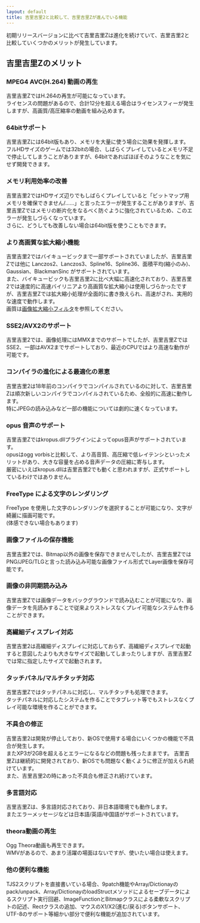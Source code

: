 ```yaml
---
layout: default
title: 吉里吉里2と比較して、吉里吉里Zが進んでいる機能
---
```


初期リリースバージョンに比べて吉里吉里Zは進化を続けていて、吉里吉里2と比較していくつかのメリットが発生しています。

## 吉里吉里Zのメリット

### MPEG4 AVC(H.264) 動画の再生  
吉里吉里ZではH.264の再生が可能になっています。  
ライセンスの問題があるので、合計12分を超える場合はライセンスフィーが発生しますが、高画質/高圧縮率の動画を組み込めます。  
  
### 64bitサポート  
吉里吉里Zには64bit版もあり、メモリを大量に使う場合に効果を発揮します。  
フルHDサイズのゲームでは32bitの場合、しばらくプレイしているとメモリ不足で停止してしまうことがありますが、64bitであればほぼそのようなことを気にせず開発できます。
  
### メモリ利用効率の改善  
吉里吉里2ではHDサイズ辺りでもしばらくプレイしていると「ビットマップ用メモリを確保できません/……」と言ったエラーが発生することがありますが、吉里吉里Zではメモリの断片化をなるべく防ぐように強化されているため、このエラーが発生しづらくなっています。  
さらに、どうしても改善しない場合は64bit版を使うこともできます。
  
### より高画質な拡大縮小機能  
吉里吉里2ではバイキュービックまで一部サポートされていましたが、吉里吉里Zでは他に Lanczos2、Lanczos3、Spline16、Spline36、面積平均(縮小のみ)、Gaussian、BlackmanSinc がサポートされています。  
また、バイキュービックも吉里吉里2に比べ大幅に高速化されており、吉里吉里2では速度的に高速バイリニアより高画質な拡大縮小は使用しづらかったですが、吉里吉里Zでは拡大縮小処理が全面的に書き換えられ、高速がされ、実用的な速度で動作します。  
画質は[画像拡大縮小フィルタ](https://krkrz.github.io/documents/TJS2/imagescaling.html)を参照してください。
  
### SSE2/AVX2のサポート  
吉里吉里2では、画像処理にはMMXまでのサポートでしたが、吉里吉里ZではSSE2、一部はAVX2までサポートしており、最近のCPUではより高速な動作が可能です。
  
### コンパイラの進化による最適化の恩恵  
吉里吉里2は18年前のコンパイラでコンパイルされているのに対して、吉里吉里Zは順次新しいコンパイラでコンパイルされているため、全般的に高速に動作します。  
特にJPEGの読み込みなど一部の機能については劇的に速くなっています。  
  
### opus 音声のサポート  
吉里吉里Zではkropus.dllプラグインによってopus音声がサポートされています。  
opusはogg vorbisと比較して、より高音質、高圧縮で低レイテンシといったメリットがあり、大きな容量を占める音声データの圧縮に寄与します。  
厳密にいえばkropus.dllは吉里吉里2でも動くと思われますが、正式サポートしているわけではありません。  
  
### FreeType による文字のレンダリング  
FreeType を使用した文字のレンダリングを選択することが可能になり、文字が綺麗に描画可能です。  
(体感できない場合もあります)  
  
### 画像ファイルの保存機能  
吉里吉里2では、Bitmap以外の画像を保存できませんでしたが、吉里吉里ZではPNG/JPEG/TLGと言った読み込み可能な画像ファイル形式でLayer画像を保存可能です。  
  
### 画像の非同期読み込み  
吉里吉里Zでは画像データをバックグラウンドで読み込むことが可能になり、画像データを先読みすることで従来よりストレスなくプレイ可能なシステムを作ることができます。
  
### 高繊細ディスプレイ対応  
吉里吉里2は高繊細ディスプレイに対応しておらず、高繊細ディスプレイで起動すると意図したよりも大きなサイズで起動してしまったりしますが、吉里吉里Zでは常に指定したサイズで起動されます。
  
### タッチパネル/マルチタッチ対応  
吉里吉里Zではタッチパネルに対応し、マルチタッチも処理できます。  
タッチパネルに対応したシステムを作ることでタブレット等でもストレスなくプレイ可能な環境を作ることができます。
  
### 不具合の修正  
吉里吉里2は開発が停止しており、新OSで使用する場合にいくつかの機能で不具合が発生します。  
またXP3が2GBを超えるとエラーになるなどの問題も残ったままです。
吉里吉里Zは継続的に開発されており、新OSでも問題なく動くように修正が加えられ続けています。  
また、吉里吉里2の時にあった不具合も修正され続けています。
  
### 多言語対応  
吉里吉里Zは、多言語対応されており、非日本語環境でも動作します。  
またエラーメッセージなどは日本語/英語/中国語がサポートされています。
  
### theora動画の再生  
Ogg Theora動画も再生できます。  
WMVがあるので、あまり活躍の場面はないですが、使いたい場合は使えます。  
  
### 他の便利な機能  
TJS2スクリプトを直接書いている場合、9patch機能やArray/Dictionayのpack/unpack、Array/DictionayのloadStructメソッドによるセーブデータによるスクリプト実行回避、ImageFunctionとBitmapクラスによる柔軟なスクリプトの記述、Rectクラスの追加、マウスのX1/X2(進む/戻る)ボタンサポート、UTF-8のサポート等細かい部分で便利な機能が追加されています。